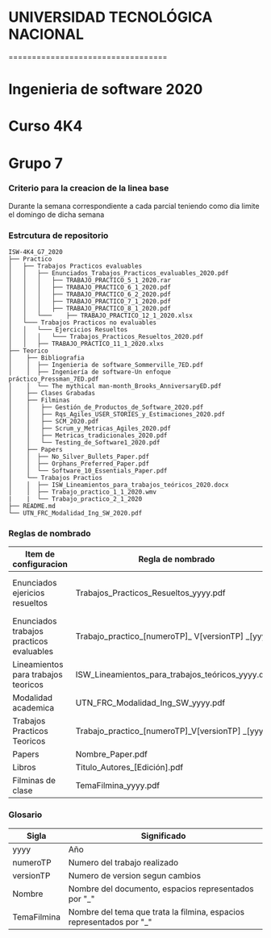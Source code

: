 ﻿# UNIVERSIDAD TECNOLÓGICA NACIONAL #
 ==================================
 # Ingenieria de software 2020
 # Curso 4K4
 # Grupo 7

### Criterio para la creacion de la linea base ###

Durante la semana correspondiente a cada parcial teniendo como dia limite el domingo de dicha semana


### Estrcutura de repositorio ###

```
ISW-4K4_G7_2020  
├── Practico
│   ├── Trabajos Practicos evaluables
│   │   ├── Enunciados_Trabajos_Practicos_evaluables_2020.pdf
│   │	│	├── TRABAJO_PRACTICO_5_1_2020.rar
│   │   │	├── TRABAJO_PRACTICO_6_1_2020.pdf
│   │   │	├── TRABAJO_PRACTICO_6_2_2020.pdf
│   │   │	├── TRABAJO_PRACTICO_7_1_2020.pdf
│   │   │	├── TRABAJO_PRACTICO_8_1_2020.pdf
│   │   └───	├── TRABAJO_PRACTICO_12_1_2020.xlsx
│   └─── Trabajos Practicos no evaluables
│   │   └─── Ejercicios Resueltos
│   │   │   └─── Trabajos_Practicos_Resueltos_2020.pdf
│   │	├── TRABAJO_PRACTICO_11_1_2020.xlxs
├── Teorico
│    ├── Bibliografia
│    │	├── Ingenieria de software_Sommerville_7ED.pdf
│    │	├── Ingeniería de software-Un enfoque práctico_Pressman_7ED.pdf
│    │	└── The mythical man-month_Brooks_AnniversaryED.pdf
│    ├── Clases Grabadas
│    ├── Filminas
│    │   ├── Gestión_de_Productos_de_Software_2020.pdf
│    │   ├── Rqs_Agiles_USER_STORIES_y_Estimaciones_2020.pdf
│    │   ├── SCM_2020.pdf
│    │   ├── Scrum_y_Metricas_Agiles_2020.pdf
│    │   ├── Metricas_tradicionales_2020.pdf
│    │   └── Testing_de_Software1_2020.pdf
│    ├── Papers
│    │	├── No_Silver_Bullets_Paper.pdf
│    │	├── Orphans_Preferred_Paper.pdf
│    │	└── Software_10_Essentials_Paper.pdf
│    └── Trabajos Practios
│    │	├── ISW_Lineamientos_para_trabajos_teóricos_2020.docx
│    │	├── Trabajo_practico_1_1_2020.wmv
|    |  └── Trabajo_practico_2_1_2020
├── README.md
└── UTN_FRC_Modalidad_Ing_SW_2020.pdf
```


### Reglas de nombrado ###

| Item de configuracion | Regla de nombrado | Ubicacion fisica |
| --------------------- | ----------------- | ---------------- |
| Enunciados ejericios resueltos | Trabajos_Practicos_Resueltos_yyyy.pdf |	/Practico/TrabajosP racticos no evaluables/Ejercicios Resueltos |
| Enunciados trabajos practicos evaluables | Trabajo_practico_[numeroTP]_ V[versionTP] _[yyyy] | /Practico/Trabajos Practicos evaluables |
| Lineamientos para trabajos teoricos |  ISW_Lineamientos_para_trabajos_teóricos_yyyy.docx | /Teorico/Trabajos Practicos | 
| Modalidad academica | UTN_FRC_Modalidad_Ing_SW_yyyy.pdf | / |
| Trabajos Practicos Teoricos | Trabajo_practico_[numeroTP]_V[versionTP] _[yyyy] | /Teorico/Trabajos Practicos |
| Papers | Nombre_Paper.pdf | /Teorico/Papers
| Libros | Titulo_Autores_[Edición].pdf | /Teorico/Bibliografia |
| Filminas de clase | TemaFilmina_yyyy.pdf | /Teorico/Filminas |


### Glosario ###

| Sigla | Significado |
| ----- | ----------- |
| yyyy  | Año |
| numeroTP | Numero del trabajo realizado | 
| versionTP | Numero de version segun cambios |
| Nombre | Nombre del documento, espacios representados por "_" |
| TemaFilmina | Nombre del tema que trata la filmina, espacios representados por "_" |

